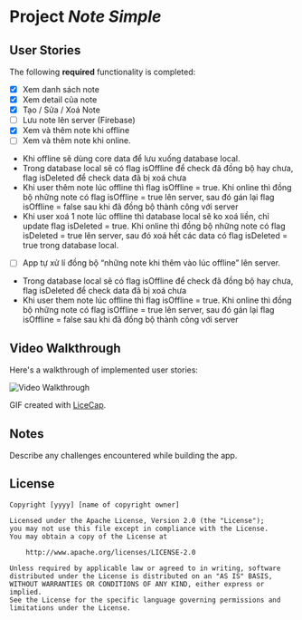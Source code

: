# Project *Note Simple*



## User Stories

The following **required** functionality is completed:

- [x] Xem danh sách note
- [x] Xem detail của note
- [x] Tạo / Sửa / Xoá Note
- [ ] Lưu note lên server (Firebase)
- [x] Xem và thêm note khi offline 
- [ ] Xem và thêm note khi online.
- Khi offline sẽ dùng core data để lưu xuống database local.
- Trong database local sẽ có flag isOffline để check đã đồng bộ hay chưa, flag isDeleted để check data đã bị xoá chưa 
- Khi user thêm note lúc offline thì flag isOffline = true. Khi online thì đồng bộ những note có flag isOffline = true lên server, sau đó gán lại flag isOffline = false sau khi đã đồng bộ thành công với server
- Khi user xoá 1 note lúc offline thì database local sẽ ko xoá liền, chỉ update flag isDeleted = true. Khi online thì đồng bộ những note có flag isDeleted = true lên server, sau đó xoá hết các data có flag isDeleted = true trong database local.

- [ ] App tự xử lí đồng bộ “những note khi thêm vào lúc offline” lên server.
- Trong database local sẽ có flag isOffline để check đã đồng bộ hay chưa, flag isDeleted để check data đã bị xoá chưa 
- Khi user them note lúc offline thì flag isOffline = true. Khi online thì đồng bộ những note có flag isOffline = true lên server, sau đó gán lại flag isOffline = false sau khi đã đồng bộ thành công với server


## Video Walkthrough

Here's a walkthrough of implemented user stories:

<img src='https://github.com/LongNguyenPTIT/NoteSimple/blob/master/demo.mov' title='Video Walkthrough' width='' alt='Video Walkthrough' />

GIF created with [LiceCap](http://www.cockos.com/licecap/).

## Notes

Describe any challenges encountered while building the app.

## License

    Copyright [yyyy] [name of copyright owner]

    Licensed under the Apache License, Version 2.0 (the "License");
    you may not use this file except in compliance with the License.
    You may obtain a copy of the License at

        http://www.apache.org/licenses/LICENSE-2.0

    Unless required by applicable law or agreed to in writing, software
    distributed under the License is distributed on an "AS IS" BASIS,
    WITHOUT WARRANTIES OR CONDITIONS OF ANY KIND, either express or implied.
    See the License for the specific language governing permissions and
    limitations under the License.
